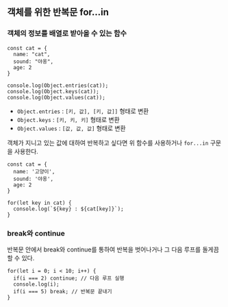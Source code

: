 ## 객체를 위한 반복문 for...in

### 객체의 정보를 배열로 받아올 수 있는 함수

```
const cat = {
  name: "cat",
  sound: "야옹",
  age: 2
}

console.log(Object.entries(cat));
console.log(Object.keys(cat));
console.log(Object.values(cat));
```

- `Object.entries` : `[키, 값], [키, 값]]` 형태로 변환
- `Object.keys` : `[키, 키, 키]` 형태로 변환
- `Object.values` : `[값, 값, 값]` 형태로 변환

객체가 지니고 있는 값에 대하여 반복하고 싶다면 위 함수를 사용하거나 `for...in` 구문을 사용한다.

```
const cat = {
  name: '고양이',
  sound: '야옹',
  age: 2
}

for(let key in cat) {
  console.log(`${key} : ${cat[key]}`);
}
```

### break와 continue

반복문 안에서 break와 continue를 통하여 반복을 벗어나거나 그 다음 루프를 돌게끔 할 수 있다.

```
for(let i = 0; i < 10; i++) {
  if(i === 2) continue; // 다음 루프 실행
  console.log(i);
  if(i === 5) break; // 반복문 끝내기
}
```

